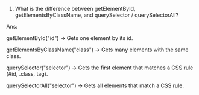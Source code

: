 1. What is the difference between getElementById, getElementsByClassName, and querySelector / querySelectorAll?

Ans:

getElementById("id") → Gets one element by its id.

getElementsByClassName("class") → Gets many elements with the same class.

querySelector("selector") → Gets the first element that matches a CSS rule (#id, .class, tag).

querySelectorAll("selector") → Gets all elements that match a CSS rule.